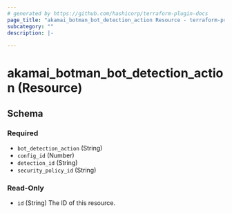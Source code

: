 ```yaml
---
# generated by https://github.com/hashicorp/terraform-plugin-docs
page_title: "akamai_botman_bot_detection_action Resource - terraform-provider-akamai"
subcategory: ""
description: |-
  
---
```


# akamai_botman_bot_detection_action (Resource)





<!-- schema generated by tfplugindocs -->
## Schema

### Required

- `bot_detection_action` (String)
- `config_id` (Number)
- `detection_id` (String)
- `security_policy_id` (String)

### Read-Only

- `id` (String) The ID of this resource.
